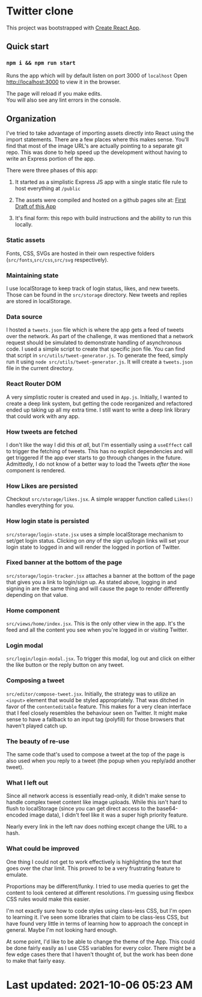 # Twitter clone

This project was bootstrapped with [Create React App](https://github.com/facebook/create-react-app).

## Quick start

### `npm i && npm run start`

Runs the app which will by default listen on port 3000 of `localhost`
Open [http://localhost:3000](http://localhost:3000) to view it in the browser.

The page will reload if you make edits.\
You will also see any lint errors in the console.

## Organization

I've tried to take advantage of importing assets directly into React using the import
statements. There are a few places where this makes sense. You'll find that most of
the image URL's are actually pointing to a separate git repo. This was done to help
speed up the development without having to write an Express portion of the app.

There were three phases of this app:
1) It started as a simplistic Express JS app with a single static file rule to host everything at `/public`

2) The assets were compiled and hosted on a github pages site at: [First Draft of this App](https://wmerfalen.github.io/clones/)

3) It's final form: this repo with build instructions and the ability to run this locally.

### Static assets

Fonts, CSS, SVGs are hosted in their own respective folders (`src/fonts`,`src/css`,`src/svg` respectively).

### Maintaining state

I use localStorage to keep track of login status, likes, and new tweets.
Those can be found in the `src/storage` directory. 
New tweets and replies are stored in localStorage.


### Data source

I hosted a `tweets.json` file which is where the app gets a feed of tweets over the network.
As part of the challenge, it was mentioned that a network request should be simulated to
demonstrate handling of asynchronous code. I used a simple script to create that specific
json file. You can find that script in `src/utils/tweet-generator.js`. To generate the
feed, simply run it using `node src/utils/tweet-generator.js`. It will create a `tweets.json`
file in the current directory.

### React Router DOM

A very simplistic router is created and used in `App.js`. Initially, I wanted to create
a deep link system, but getting the code reorganized and refactored ended up taking up
all my extra time. I still want to write a deep link library that could work with any
app.

### How tweets are fetched

I don't like the way I did this *at all*, but I'm essentially using a `useEffect` call
to trigger the fetching of tweets. This has no explicit dependencies and will get triggered
if the app ever starts to go through changes in the future. Admittedly, I do not know
of a better way to load the Tweets *after* the `Home` component is rendered.


### How Likes are persisted

Checkout `src/storage/likes.jsx`. A simple wrapper function called `Likes()` handles
everything for you.

### How login state is persisted

`src/storage/login-state.jsx` uses a simple localStorage mechanism to set/get 
login status. Clicking on *any* of the sign up/login links will set your login
state to logged in and will render the logged in portion of Twitter.

### Fixed banner at the bottom of the page

`src/storage/login-tracker.jsx` attaches a banner at the bottom of the page that
gives you a link to login/sign up. As stated above, logging in and signing in are
the same thing and will cause the page to render differently depending on that value.

### Home component

`src/views/home/index.jsx`. This is the only other view in the app. It's the feed and
all the content you see when you're logged in or visiting Twitter.

### Login modal

`src/login/login-modal.jsx`. To trigger this modal, log out and click on either the
like button or the reply button on any tweet.

### Composing a tweet

`src/editor/compose-tweet.jsx`. Initially, the strategy was to utilize an `<input>` element
that would be styled appropriately. That was ditched in favor of the `contenteditable`
feature. This makes for a very clean interface that I feel closely resembles the behaviour
seen on Twitter. It might make sense to have a fallback to an input tag (polyfill) for those
browsers that haven't played catch up.


### The beauty of re-use

The same code that's used to compose a tweet at the top of the page is also used when you
reply to a tweet (the popup when you reply/add another tweet).


### What I left out

Since all network access is essentially read-only, it didn't make sense to handle complex
tweet content like image uploads. While this isn't hard to flush to localStorage (since you
can get direct access to the base64-encoded image data), I didn't feel like it was a super
high priority feature.

Nearly every link in the left nav does nothing except change the URL to a hash.


### What could be improved

One thing I could not get to work effectively is highlighting the text that goes over the char limit.
This proved to be a very frustrating feature to emulate. 

Proportions may be different/funky. I tried to use media queries to get the content to look centered
at different resolutions. I'm guessing using flexbox CSS rules would make this easier.

I'm not exactly sure how to code styles using class-less CSS, but I'm open to learning it. I've seen
some libraries that claim to be class-less CSS, but have found very little in terms of learning
how to approach the concept in general. Maybe I'm not looking hard enough.

At some point, I'd like to be able to change the theme of the App. This could be done fairly easily
as I use CSS variables for every color. There might be a few edge cases there that I haven't thought
of, but the work has been done to make that fairly easy.


# Last updated: 2021-10-06 05:23 AM
